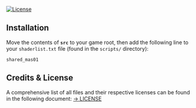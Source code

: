 [![License](https://img.shields.io/badge/License-CC%20BY--NC--ND%204.0-lightgrey.svg)](docs/licenses/CreativeCommons_CC-BY-NC-ND-4.0.txt)  


## Installation

Move the contents of **`src`** to your game root, then add the following line to your `shaderlist.txt` file (found in the `scripts/` directory):

```
shared_mas01
```


## Credits & License
A comprehensive list of all files and their respective licenses can be found in the following document:
[→ LICENSE](LICENSE)
